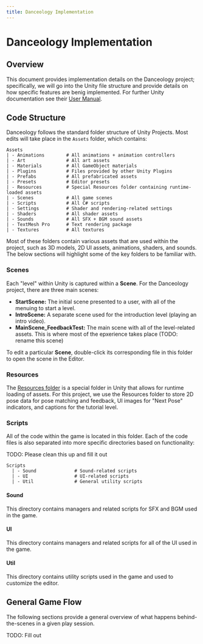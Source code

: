 ```yaml
---
title: Danceology Implementation
---
```


# Danceology Implementation
## Overview
This document provides implementation details on the Danceology project; specifically, we will go into the Unity file structure and provide details on how specific features are benig implemented. For further Unity documentation see their [User Manual](https://docs.unity3d.com/Manual/UnityManual.html).

## Code Structure
Danceology follows the standard folder structure of Unity Projects. Most edits will take place in the `Assets` folder, which contains:

```
Assets
| - Animations        # All animations + animation controllers
| - Art               # All art assets
| - Materials         # All GameObject materials
| - Plugins           # Files provided by other Unity Plugins
| - Prefabs           # All prefabricated assets
| - Presets           # Editor presets
| - Resources         # Special Resources folder containing runtime-loaded assets
| - Scenes            # All game scenes
| - Scripts           # All C# scripts
| - Settings          # Shader and rendering-related settings
| - Shaders           # All shader assets
| - Sounds            # All SFX + BGM sound assets
| - TextMesh Pro      # Text rendering package
| - Textures          # All textures
```

Most of these folders contain various assets that are used within the project, such as 3D models, 2D UI assets, animations, shaders, and sounds. The below sections will highlight some of the key folders to be familiar with.

### Scenes
Each "level" within Unity is captured within a **Scene**. For the Danceology project, there are three main scenes:

- **StartScene:** The initial scene presented to a user, with all of the menuing to start a level.
- **IntroScene:** A separate scene used for the introduction level (playing an intro video).
- **MainScene_FeedbackTest:** The main scene with all of the level-related assets. This is where most of the epxerience takes place (TODO: rename this scene)

To edit a particular **Scene**, double-click its corresponding file in this folder to open the scene in the Editor.

### Resources
The [Resources folder](https://docs.unity3d.com/Manual/BestPracticeUnderstandingPerformanceInUnity6.html) is a special folder in Unity that allows for runtime loading of assets. For this project, we use the Resources folder to store 2D pose data for pose matching and feedback, UI images for "Next Pose" indicators, and captions for the tutorial level.

### Scripts
All of the code within the game is located in this folder. Each of the code files is also separated into more specific directories based on functionality:

TODO: Please clean this up and fill it out
```
Scripts
  | - Sound              # Sound-related scripts
  | - UI                 # UI-related scripts
  | - Util               # General utility scripts
```

#### Sound
This directory contains managers and related scripts for SFX and BGM used in the game.

#### UI
This directory contains managers and related scripts for all of the UI used in the game.

#### Util
This directory contains utility scripts used in the game and used to customize the editor.

## General Game Flow
The following sections provide a general overview of what happens behind-the-scenes in a given play session.

TODO: Fill out
